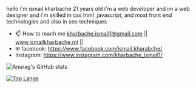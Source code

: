 hello i'm ismail kharbache 21 years old i'm a web developer and im a web designer and i'm skilled in css html ,javascript, and most front end technologies and also in seo techniques
- 📫 How to reach me kharbache.ismail1@gmail.com || www.ismailkharbache.ml ||
- ✉ facebook: https://www.facebook.com/ismail.kharabche/
- Instagram:  https://www.instagram.com/kharbache_ismail1/


<!---
ismail-kharbache/ismail-kharbache is a ✨ special ✨ repository because its `README.md` (this file) appears on your GitHub profile.
You can click the Preview link to take a look at your changes.
--->
![Anurag's GitHub stats](https://github-readme-stats.vercel.app/api?username=ismail-kharbache&theme=dark&show_icons=true)







[![Top Langs](https://github-readme-stats.vercel.app/api/top-langs/?username=ismail-kharbache&theme=github-readme-stats,anuraghazra.github.io)](https://github.com/anuraghazra/github-readme-stats)

